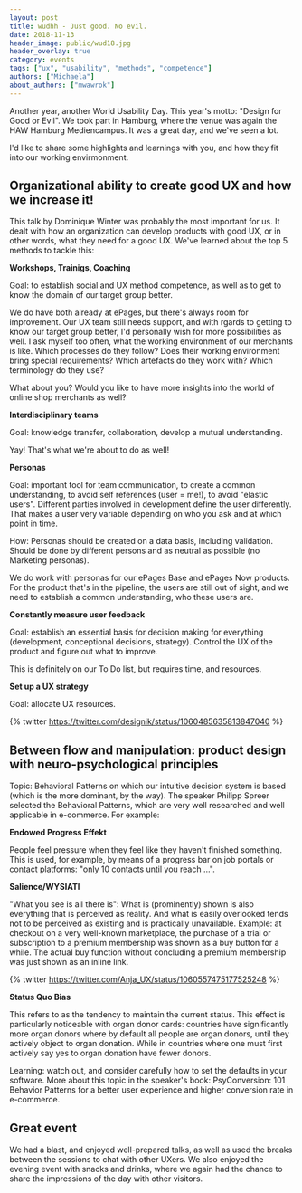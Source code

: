 ```yaml
---
layout: post
title: wudhh - Just good. No evil.
date: 2018-11-13
header_image: public/wud18.jpg
header_overlay: true
category: events
tags: ["ux", "usability", "methods", "competence"]
authors: ["Michaela"]
about_authors: ["mwawrok"]
---
```


Another year, another World Usability Day.
This year's motto: "Design for Good or Evil".
We took part in Hamburg, where the venue was again the HAW Hamburg Mediencampus.
It was a great day, and we've seen a lot.

I'd like to share some highlights and learnings with you, and how they fit into our working envirmonment.

## Organizational ability to create good UX and how we increase it!

This talk by Dominique Winter was probably the most important for us.
It dealt with how an organization can develop products with good UX, or in other words, what they need for a good UX.
We've learned about the top 5 methods to tackle this:

**Workshops, Trainigs, Coaching**

Goal: to establish social and UX method competence, as well as to get to know the domain of our target group better.

We do have both already at ePages, but there's always room for improvement.
Our UX team still needs support, and with rgards to getting to know our target group better, I'd personally wish for more possibilities as well.
I ask myself too often, what the working environment of our merchants is like.
Which processes do they follow?
Does their working environment bring special requirements?
Which artefacts do they work with?
Which terminology do they use?

What about you?
Would you like to have more insights into the world of online shop merchants as well?

**Interdisciplinary teams**

Goal: knowledge transfer, collaboration, develop a mutual understanding.

Yay!
That's what we're about to do as well!

**Personas**

Goal: important tool for team communication, to create a common understanding, to avoid self references (user = me!), to avoid "elastic users".
Different parties involved in development define the user differently.
That makes a user very variable depending on who you ask and at which point in time.

How: Personas should be created on a data basis, including validation.
Should be done by different persons and as neutral as possible (no Marketing personas).

We do work with personas for our ePages Base and ePages Now products. 
For the product that's in the pipeline, the users are still out of sight, and we need to establish a common understanding, who these users are.

**Constantly measure user feedback**

Goal: establish an essential basis for decision making for everything (development, conceptional decisions, strategy).
Control the UX of the product and figure out what to improve.

This is definitely on our To Do list, but requires time, and resources.

**Set up a UX strategy**

Goal: allocate UX resources.

{% twitter https://twitter.com/designik/status/1060485635813847040 %}

## Between flow and manipulation: product design with neuro-psychological principles

Topic: Behavioral Patterns on which our intuitive decision system is based (which is the more dominant, by the way).
The speaker Philipp Spreer selected the Behavioral Patterns, which are very well researched and well applicable in e-commerce. 
For example:

**Endowed Progress Effekt**

People feel pressure when they feel like they haven't finished something.
This is used, for example, by means of a progress bar on job portals or contact platforms: "only 10 contacts until you reach ...".

**Salience/WYSIATI**

"What you see is all there is": What is  (prominently) shown is also everything that is perceived as reality.
And what is easily overlooked tends not to be perceived as existing and is practically unavailable.
Example: at checkout on a very well-known marketplace, the purchase of a trial or subscription to a premium membership was shown as a buy button for a while.
The actual buy function without concluding a premium membership was just shown as an inline link.

{% twitter https://twitter.com/Anja_UX/status/1060557475177525248 %}

**Status Quo Bias**

This refers to as the tendency to maintain the current status.
This effect is particularly noticeable with organ donor cards: countries have significantly more organ donors where by default all people are organ donors, until they actively object to organ donation.
While in countries where one must first actively say yes to organ donation have fewer donors.

Learning: watch out, and consider carefully how to set the defaults in your software. 
More about this topic in the speaker's book: PsyConversion: 101 Behavior Patterns for a better user experience and higher conversion rate in e-commerce.

## Great event

We had a blast, and enjoyed well-prepared talks, as well as used the breaks between the sessions to chat with other UXers.
We also enjoyed the evening event with snacks and drinks, where we again had the chance to share the impressions of the day with other visitors.